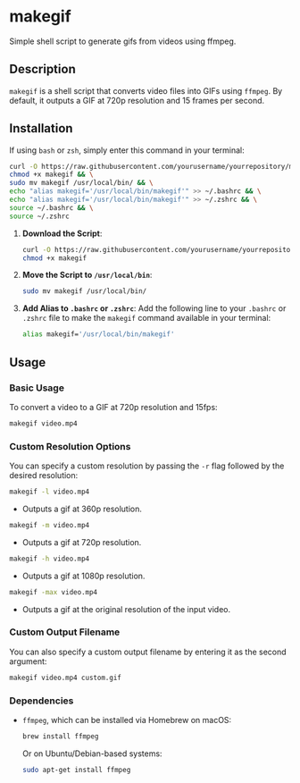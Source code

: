 # makegif
Simple shell script to generate gifs from videos using ffmpeg.

## Description
`makegif` is a shell script that converts video files into GIFs using `ffmpeg`. By default, it outputs a GIF at 720p resolution and 15 frames per second.

## Installation

If using `bash` or `zsh`, simply enter this command in your terminal:
```sh
curl -O https://raw.githubusercontent.com/yourusername/yourrepository/main/makegif && \
chmod +x makegif && \
sudo mv makegif /usr/local/bin/ && \
echo "alias makegif='/usr/local/bin/makegif'" >> ~/.bashrc && \
echo "alias makegif='/usr/local/bin/makegif'" >> ~/.zshrc && \
source ~/.bashrc && \
source ~/.zshrc
```

1. **Download the Script**:
    ```sh
    curl -O https://raw.githubusercontent.com/yourusername/yourrepository/main/makegif
    chmod +x makegif
    ```

2. **Move the Script to `/usr/local/bin`**:
    ```sh
    sudo mv makegif /usr/local/bin/
    ```

3. **Add Alias to `.bashrc` or `.zshrc`**:
    Add the following line to your `.bashrc` or `.zshrc` file to make the `makegif` command available in your terminal:
    ```sh
    alias makegif='/usr/local/bin/makegif'
    ```

## Usage

### Basic Usage
To convert a video to a GIF at 720p resolution and 15fps:
```sh
makegif video.mp4
```

### Custom Resolution Options
You can specify a custom resolution by passing the `-r` flag followed by the desired resolution:
```sh
makegif -l video.mp4
```
- Outputs a gif at 360p resolution.
```sh
makegif -m video.mp4
```
- Outputs a gif at 720p resolution.
```sh
makegif -h video.mp4
```
- Outputs a gif at 1080p resolution.
```sh
makegif -max video.mp4
```
- Outputs a gif at the original resolution of the input video.

### Custom Output Filename
You can also specify a custom output filename by entering it as the second argument:
```sh
makegif video.mp4 custom.gif
```

### Dependencies
- `ffmpeg`, which can be installed via Homebrew on macOS:
    ```sh
    brew install ffmpeg
    ```
    Or on Ubuntu/Debian-based systems:
    ```sh
    sudo apt-get install ffmpeg
    ```
